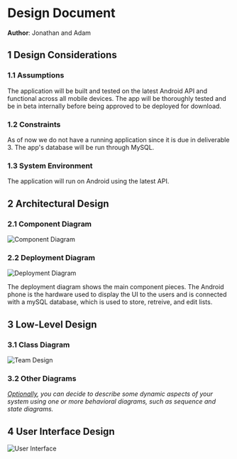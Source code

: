 # Design Document

**Author**: Jonathan and Adam

## 1 Design Considerations

### 1.1 Assumptions

The application will be built and tested on the latest Android API and functional across all mobile devices. The app will be thoroughly tested and be in beta internally before being approved to be deployed for download. 

### 1.2 Constraints

As of now we do not have a running application since it is due in deliverable 3. The app's database will be run through MySQL.

### 1.3 System Environment

The application will run on Android using the latest API.

## 2 Architectural Design

### 2.1 Component Diagram

![Component Diagram](https://i.imgur.com/pIPTrA3.png)


### 2.2 Deployment Diagram

![Deployment Diagram](https://i.imgur.com/NBdutB9.png)

The deployment diagram shows the main component pieces. The Android phone is the hardware used to display the UI to the users and is  connected with a mySQL database, which is used to store, retreive, and edit lists. 

## 3 Low-Level Design

### 3.1 Class Diagram

![Team Design](https://i.imgur.com/oZPpQWe.png)

### 3.2 Other Diagrams

*<u>Optionally</u>, you can decide to describe some dynamic aspects of your system using one or more behavioral diagrams, such as sequence and state diagrams.*

## 4 User Interface Design
![User Interface](https://i.imgur.com/q7Lnr9z.png)

